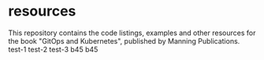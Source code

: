 # resources
This repository contains the code listings, examples and other resources for the book "GitOps and Kubernetes", published by Manning Publications.
test-1
test-2
test-3
b45
b45